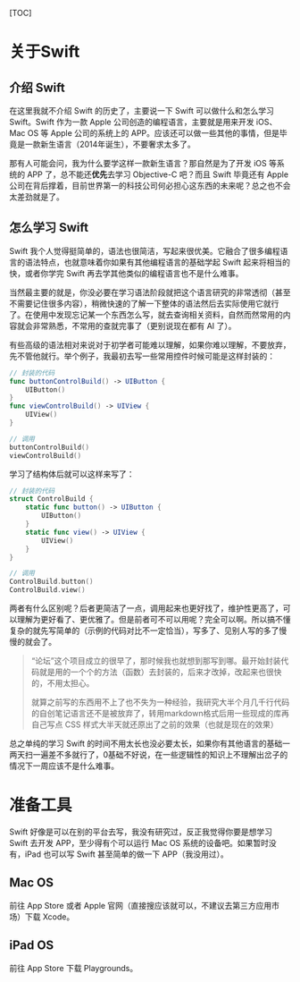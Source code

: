 [TOC]

# 关于Swift

## 介绍 Swift

在这里我就不介绍 Swift 的历史了，主要说一下 Swift 可以做什么和怎么学习 Swift。Swift 作为一款 Apple 公司创造的编程语言，主要就是用来开发 iOS、Mac OS 等 Apple 公司的系统上的 APP。应该还可以做一些其他的事情，但是毕竟是一款新生语言（2014年诞生），不要奢求太多了。

那有人可能会问，我为什么要学这样一款新生语言？那自然是为了开发 iOS 等系统的 APP 了，总不能还**优先**去学习 Objective-C 吧？而且 Swift 毕竟还有 Apple 公司在背后撑着，目前世界第一的科技公司何必担心这东西的未来呢？总之也不会太差劲就是了。

## 怎么学习 Swift

Swift 我个人觉得挺简单的，语法也很简洁，写起来很优美。它融合了很多编程语言的语法特点，也就意味着你如果有其他编程语言的基础学起 Swift 起来将相当的快，或者你学完 Swift 再去学其他类似的编程语言也不是什么难事。

当然最主要的就是，你没必要在学习语法阶段就把这个语言研究的非常透彻（甚至不需要记住很多内容），稍微快速的了解一下整体的语法然后去实际使用它就行了。在使用中发现忘记某一个东西怎么写，就去查询相关资料，自然而然常用的内容就会非常熟悉，不常用的查就完事了（更别说现在都有 AI 了）。

有些高级的语法相对来说对于初学者可能难以理解，如果你难以理解，不要放弃，先不管他就行。举个例子，我最初去写一些常用控件时候可能是这样封装的：

```swift
// 封装的代码
func buttonControlBuild() -> UIButton {
    UIButton()
}
func viewControlBuild() -> UIView {
    UIView()
}

// 调用
buttonControlBuild()
viewControlBuild()
```

学习了结构体后就可以这样来写了：

```swift
// 封装的代码
struct ControlBuild {
    static func button() -> UIButton {
    	UIButton()
	}
	static func view() -> UIView {
    	UIView()
	}
}

// 调用
ControlBuild.button()
ControlBuild.view()
```

两者有什么区别呢？后者更简洁了一点，调用起来也更好找了，维护性更高了，可以理解为更好看了、更优雅了。但是前者可不可以用呢？完全可以啊。所以搞不懂复杂的就先写简单的（示例的代码对比不一定恰当），写多了、见别人写的多了慢慢的就会了。

> “论坛”这个项目成立的很早了，那时候我也就想到那写到哪。最开始封装代码就是用的一个个的方法（函数）去封装的，后来才改掉，改起来也很快的，不用太担心。
>
> 就算之前写的东西用不上了也不失为一种经验，我研究大半个月几千行代码的自创笔记语言还不是被放弃了，转用markdown格式后用一些现成的库再自己写点 CSS 样式大半天就还原出了之前的效果（也就是现在的效果）

总之单纯的学习 Swift 的时间不用太长也没必要太长，如果你有其他语言的基础一两天扫一遍差不多就行了，0基础不好说，在一些逻辑性的知识上不理解出岔子的情况下一周应该不是什么难事。

# 准备工具

Swift 好像是可以在别的平台去写，我没有研究过，反正我觉得你要是想学习 Swift 去开发 APP，至少得有个可以运行 Mac OS 系统的设备吧。如果暂时没有，iPad 也可以写 Swift 甚至简单的做一下 APP（我没用过）。

## Mac OS

前往 App Store 或者 Apple 官网（直接搜应该就可以，不建议去第三方应用市场）下载 Xcode。

## iPad OS

前往 App Store 下载 Playgrounds。

